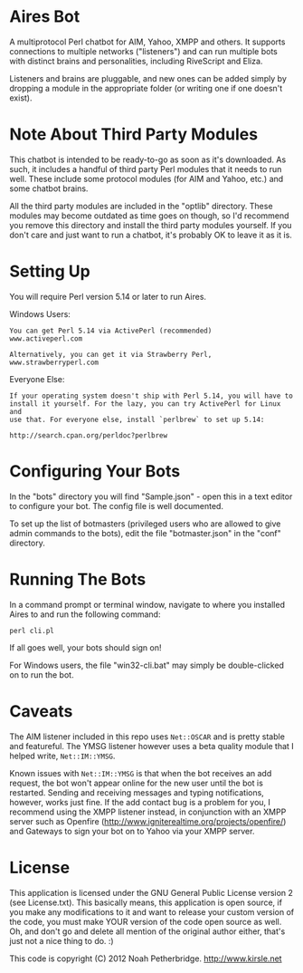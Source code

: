 Aires Bot
=========

A multiprotocol Perl chatbot for AIM, Yahoo, XMPP and others. It supports
connections to multiple networks ("listeners") and can run multiple bots with
distinct brains and personalities, including RiveScript and Eliza.

Listeners and brains are pluggable, and new ones can be added simply by dropping
a module in the appropriate folder (or writing one if one doesn't exist).

Note About Third Party Modules
==============================

This chatbot is intended to be ready-to-go as soon as it's downloaded. As such,
it includes a handful of third party Perl modules that it needs to run well.
These include some protocol modules (for AIM and Yahoo, etc.) and some chatbot
brains.

All the third party modules are included in the "optlib" directory. These
modules may become outdated as time goes on though, so I'd recommend you
remove this directory and install the third party modules yourself. If you
don't care and just want to run a chatbot, it's probably OK to leave it as
it is.

Setting Up
==========

You will require Perl version 5.14 or later to run Aires.

Windows Users:

	You can get Perl 5.14 via ActivePerl (recommended)
	www.activeperl.com

	Alternatively, you can get it via Strawberry Perl,
	www.strawberryperl.com

Everyone Else:

	If your operating system doesn't ship with Perl 5.14, you will have to
	install it yourself. For the lazy, you can try ActivePerl for Linux and
	use that. For everyone else, install `perlbrew` to set up 5.14:

	http://search.cpan.org/perldoc?perlbrew

Configuring Your Bots
=====================

In the "bots" directory you will find "Sample.json" - open this in a text editor
to configure your bot. The config file is well documented.

To set up the list of botmasters (privileged users who are allowed to give admin
commands to the bots), edit the file "botmaster.json" in the "conf" directory.

Running The Bots
================

In a command prompt or terminal window, navigate to where you installed Aires
to and run the following command:

	perl cli.pl

If all goes well, your bots should sign on!

For Windows users, the file "win32-cli.bat" may simply be double-clicked on to
run the bot.

Caveats
=======

The AIM listener included in this repo uses `Net::OSCAR` and is pretty stable
and featureful. The YMSG listener however uses a beta quality module that I
helped write, `Net::IM::YMSG`.

Known issues with `Net::IM::YMSG` is that when the bot receives an add request,
the bot won't appear online for the new user until the bot is restarted.
Sending and receiving messages and typing notifications, however, works just
fine. If the add contact bug is a problem for you, I recommend using the
XMPP listener instead, in conjunction with an XMPP server such as Openfire
(http://www.igniterealtime.org/projects/openfire/) and Gateways to sign your
bot on to Yahoo via your XMPP server.

License
=======

This application is licensed under the GNU General Public License version 2
(see License.txt). This basically means, this application is open source, if you
make any modifications to it and want to release your custom version of the
code, you must make YOUR version of the code open source as well. Oh, and don't
go and delete all mention of the original author either, that's just not a nice
thing to do. :)

This code is copyright (C) 2012 Noah Petherbridge.
http://www.kirsle.net
